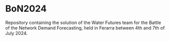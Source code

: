 # BoN2024
Repository containing the solution of the Water Futures team for the Battle of the Network Demand Forecasting, held in Ferarra between 4th and 7th of July 2024.
